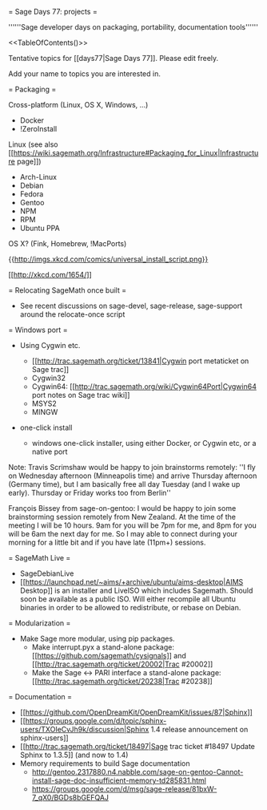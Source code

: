 = Sage Days 77: projects =

''''''Sage developer days on packaging, portability, documentation tools''''''

<<TableOfContents()>>

Tentative topics for [[days77|Sage Days 77]]. Please edit freely.

Add your name to topics you are interested in.


= Packaging =

Cross-platform (Linux, OS X, Windows, ...)

  * Docker
  * !ZeroInstall

Linux (see also [[https://wiki.sagemath.org/Infrastructure#Packaging_for_Linux|Infrastructure page]])

  * Arch-Linux
  * Debian
  * Fedora
  * Gentoo
  * NPM
  * RPM
  * Ubuntu PPA

OS X? (Fink, Homebrew, !MacPorts)

{{http://imgs.xkcd.com/comics/universal_install_script.png}}

[[http://xkcd.com/1654/]]

= Relocating SageMath once built =

  * See recent discussions on sage-devel, sage-release, sage-support around the relocate-once script

= Windows port =

  * Using Cygwin etc.
    * [[http://trac.sagemath.org/ticket/13841|Cygwin port metaticket on Sage trac]]
    * Cygwin32
    * Cygwin64: [[http://trac.sagemath.org/wiki/Cygwin64Port|Cygwin64 port notes on Sage trac wiki]]
    * MSYS2
    * MINGW

  * one-click install
    * windows one-click installer, using either Docker, or Cygwin etc, or a native port

Note: Travis Scrimshaw would be happy to join brainstorms remotely:
''I fly on Wednesday afternoon (Minneapolis time) and arrive Thursday
afternoon (Germany time), but I am basically free all day Tuesday (and
I wake up early). Thursday or Friday works too from Berlin''

François Bissey from sage-on-gentoo: I would be happy to join some brainstorming session remotely from New Zealand. At the time of the meeting I will be 10 hours. 9am for you will be 7pm for me, and 8pm for you will be 6am the next day for me. So I may able to connect during your morning for a little bit and if you have late (11pm+) sessions.

= SageMath Live =

  * SageDebianLive
  * [[https://launchpad.net/~aims/+archive/ubuntu/aims-desktop|AIMS Desktop]] is an installer and LiveISO which includes Sagemath. Should soon be available as a public ISO. Will either recompile all Ubuntu binaries in order to be allowed to redistribute, or rebase on Debian.

= Modularization =

  * Make Sage more modular, using pip packages.
    * Make interrupt.pyx a stand-alone package: [[https://github.com/sagemath/cysignals]] and [[http://trac.sagemath.org/ticket/20002|Trac #20002]]
    * Make the Sage <-> PARI interface a stand-alone package: [[http://trac.sagemath.org/ticket/20238|Trac #20238]]

= Documentation =

  * [[https://github.com/OpenDreamKit/OpenDreamKit/issues/87|Sphinx]]
  * [[https://groups.google.com/d/topic/sphinx-users/TXOIeCvJh9k/discussion|Sphinx 1.4 release announcement on sphinx-users]]
  * [[http://trac.sagemath.org/ticket/18497|Sage trac ticket #18497 Update Sphinx to 1.3.5]] (and now to 1.4)
  * Memory requirements to build Sage documentation
    * http://gentoo.2317880.n4.nabble.com/sage-on-gentoo-Cannot-install-sage-doc-insufficient-memory-td285831.html
    * https://groups.google.com/d/msg/sage-release/81bxW-7_qX0/BGDs8bGEFQAJ
